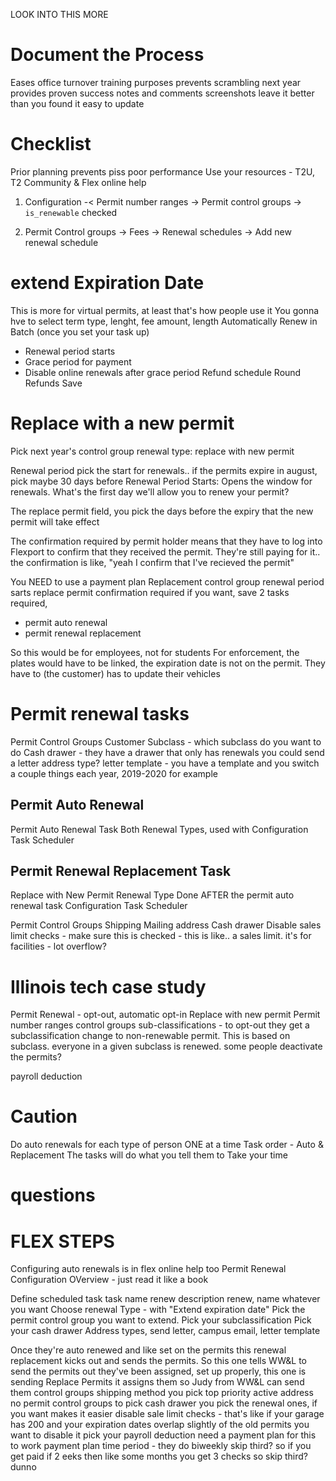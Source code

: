 LOOK INTO THIS MORE
# Document the Process
Eases office turnover
training purposes
prevents scrambling next year
provides proven success
notes and comments
screenshots
leave it better than you found it
easy to update
# Checklist
Prior planning prevents piss poor performance
Use your resources - T2U, T2 Community & Flex online help
1. Configuration -< Permit number ranges -> Permit control groups -> `is_renewable` checked

2. Permit Control groups -> Fees -> Renewal schedules -> Add new renewal schedule

# extend Expiration Date
This is more for virtual permits, at least that's how people use it
You gonna hve to select term type, lenght, fee amount, length
Automatically Renew in Batch (once you set your task up)
- Renewal period starts
- Grace period for payment
- Disable online renewals after grace period
Refund schedule
Round Refunds
Save
# Replace with a new permit
Pick next year's control group
renewal type: replace with new permit

Renewal period pick the start for renewals.. if the permits expire in august, pick maybe 30 days before
Renewal Period Starts: Opens the window for renewals. What's the first day we'll allow you to renew your permit?

The replace permit field, you pick the days before the expiry that the new permit will take effect

The confirmation required by permit holder means that they have to log into Flexport to confirm that they received the permit. They're still paying for it.. the confirmation
is like, "yeah I confirm that I've recieved the permit"

You NEED to use a payment plan
Replacement control group
renewal period sarts
replace permit
confirmation required if you want,
save
2 tasks required,
- permit auto renewal
- permit renewal replacement

So this would be for employees, not for students
For enforcement, the plates would have to be linked, the expiration date is not on the permit. 
They have to (the customer) has to update their vehicles

# Permit renewal tasks
Permit Control Groups
Customer Subclass - which subclass do you want to do 
Cash drawer - they have a drawer that only has renewals
you could send a letter
address type?
letter template - you have a template and you switch a couple things each year, 2019-2020 for example
## Permit Auto Renewal
Permit Auto Renewal Task
Both Renewal Types, used with
Configuration
Task Scheduler

## Permit Renewal Replacement Task

Replace with New Permit Renewal Type
Done AFTER the permit auto renewal task
Configuration
Task Scheduler

Permit Control Groups
Shipping
Mailing address
Cash drawer
Disable sales limit checks - make sure this is checked - this is like.. a sales limit. it's for facilities - lot overflow?

# Illinois tech case study

Permit Renewal - opt-out, automatic opt-in
Replace with new permit
Permit number ranges
control groups
sub-classifications - to opt-out they get a subclassification change to non-renewable permit. 
  This is based on subclass. everyone in a given subclass is renewed.
  some people deactivate the permits?

payroll deduction

# Caution
Do auto renewals for each type of person ONE at a time
Task order - Auto & Replacement
The tasks will do what you tell them to
Take your time
# questions

# FLEX STEPS
Configuring auto renewals is  in flex online help too
Permit Renewal Configuration OVerview - just read it like a book

Define scheduled task
task name renew
description renew, name whatever you want
Choose renewal Type - with "Extend expiration date" 
Pick the permit control group you want to extend.
Pick your subclassification
Pick your cash drawer
Address types, send letter, campus email, letter template

Once they're auto renewed and like set on the permits this renewal replacement kicks out and sends the permits.
So this one tells WW&L to send the permits out they've been assigned, set up properly, this one is sending
Replace Permits
it assigns them so Judy from WW&L can send them
control groups
shipping method you pick
top priority active address
no permit control groups to pick
cash drawer you pick the renewal ones, if you want makes it easier
disable sale limit checks - that's like if your garage has 200 and your expiration dates overlap slightly of the old permits you want to disable it
pick your payroll deduction
need a payment plan for this to work
payment plan time period - they do biweekly skip third? so if you get paid if 2 eeks then like some months you get 3 checks so skip third? dunno
